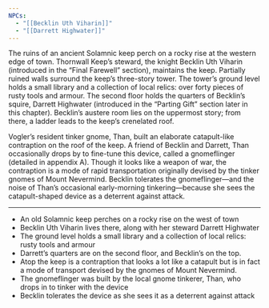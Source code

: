 ```yaml
---
NPCs:
  - "[[Becklin Uth Viharin]]"
  - "[[Darrett Highwater]]"
---
```

The ruins of an ancient Solamnic keep perch on a rocky rise at the western edge of town. Thornwall Keep’s steward, the knight Becklin Uth Viharin (introduced in the “Final Farewell” section), maintains the keep. Partially ruined walls surround the keep’s three-story tower. The tower’s ground level holds a small library and a collection of local relics: over forty pieces of rusty tools and armour. The second floor holds the quarters of Becklin’s squire, Darrett Highwater (introduced in the “Parting Gift” section later in this chapter). Becklin’s austere room lies on the uppermost story; from there, a ladder leads to the keep’s crenelated roof.

Vogler’s resident tinker gnome, Than, built an elaborate catapult-like contraption on the roof of the keep. A friend of Becklin and Darrett, Than occasionally drops by to fine-tune this device, called a gnomeflinger (detailed in appendix A). Though it looks like a weapon of war, the contraption is a mode of rapid transportation originally devised by the tinker gnomes of Mount Nevermind. Becklin tolerates the gnomeflinger—and the noise of Than’s occasional early-morning tinkering—because she sees the catapult-shaped device as a deterrent against attack.

---

- An old Solamnic keep perches on a rocky rise on the west of town
- Becklin Uth Viharin lives there, along with her steward Darrett Highwater
- The ground level holds a small library and a collection of local relics: rusty tools and armour
- Darrett’s quarters are on the second floor, and Becklin’s on the top.
- Atop the keep is a contraption that looks a lot like a catapult but is in fact a mode of transport devised by the gnomes of Mount Nevermind.
- The gnomeflinger was built by the local gnome tinkerer, Than, who drops in to tinker with the device
- Becklin tolerates the device as she sees it as a deterrent against attack